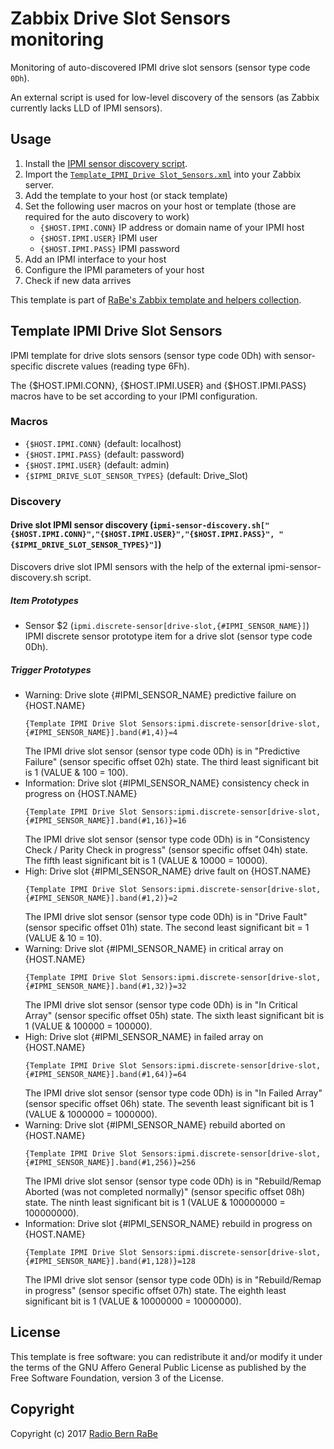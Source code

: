 # Zabbix Drive Slot Sensors monitoring
Monitoring of auto-discovered IPMI drive slot sensors (sensor type code `0Dh`).

An external script is used for low-level discovery of the sensors (as Zabbix currently lacks LLD of IPMI sensors).

## Usage
1. Install the [IPMI sensor discovery script](../Sensor_Discovery).
2. Import the [`Template_IPMI_Drive
   Slot_Sensors.xml`](Template_IPMI_Drive_Slot_Sensors.xml) into your Zabbix
   server.
3. Add the template to your host (or stack template)
4. Set the following user macros on your host or template (those are required
   for the auto discovery to work)
   * `{$HOST.IPMI.CONN}` IP address or domain name of your IPMI host
   * `{$HOST.IPMI.USER}` IPMI user
   * `{$HOST.IPMI.PASS}` IPMI password
5. Add an IPMI interface to your host
6. Configure the IPMI parameters of your host
7. Check if new data arrives

This template is part of [RaBe's Zabbix template and helpers
collection](https://github.com/radiorabe/rabe-zabbix).
## Template IPMI Drive Slot Sensors
IPMI template for drive slots sensors (sensor type code 0Dh) with sensor-specific discrete values (reading type 6Fh).

The {$HOST.IPMI.CONN}, {$HOST.IPMI.USER} and {$HOST.IPMI.PASS} macros have to be set according to your IPMI configuration.
### Macros
* `{$HOST.IPMI.CONN}` (default: localhost)
* `{$HOST.IPMI.PASS}` (default: password)
* `{$HOST.IPMI.USER}` (default: admin)
* `{$IPMI_DRIVE_SLOT_SENSOR_TYPES}` (default: Drive_Slot)
### Discovery
#### Drive slot IPMI sensor discovery (`ipmi-sensor-discovery.sh["{$HOST.IPMI.CONN}","{$HOST.IPMI.USER}","{$HOST.IPMI.PASS}", "{$IPMI_DRIVE_SLOT_SENSOR_TYPES}"]`)
Discovers drive slot IPMI sensors with the help of the external ipmi-sensor-discovery.sh script.
##### Item Prototypes
* Sensor $2 (`ipmi.discrete-sensor[drive-slot,{#IPMI_SENSOR_NAME}]`)  
  IPMI discrete sensor prototype item for a drive slot (sensor type code 0Dh).
##### Trigger Prototypes
* Warning: Drive slote {#IPMI_SENSOR_NAME} predictive failure on {HOST.NAME}
  ```
  {Template IPMI Drive Slot Sensors:ipmi.discrete-sensor[drive-slot,{#IPMI_SENSOR_NAME}].band(#1,4)}=4
  ```
  The IPMI drive slot sensor (sensor
type code 0Dh) is in "Predictive Failure" (sensor specific offset 02h) state. The third least significant bit is 1 (VALUE & 100 = 100).
* Information: Drive slot {#IPMI_SENSOR_NAME} consistency check in progress on {HOST.NAME}
  ```
  {Template IPMI Drive Slot Sensors:ipmi.discrete-sensor[drive-slot,{#IPMI_SENSOR_NAME}].band(#1,16)}=16
  ```
  The IPMI drive slot sensor (sensor
type code 0Dh) is in "Consistency Check / Parity Check in progress" (sensor specific offset 04h) state. The 	fifth least significant bit is 1 (VALUE & 10000 = 10000).
* High: Drive slot {#IPMI_SENSOR_NAME} drive fault on {HOST.NAME}
  ```
  {Template IPMI Drive Slot Sensors:ipmi.discrete-sensor[drive-slot,{#IPMI_SENSOR_NAME}].band(#1,2)}=2
  ```
  The IPMI drive slot sensor (sensor
type code 0Dh) is in "Drive Fault" (sensor specific offset 01h) state. The second least significant bit = 1 (VALUE & 10 = 10).
* Warning: Drive slot {#IPMI_SENSOR_NAME} in critical array on {HOST.NAME}
  ```
  {Template IPMI Drive Slot Sensors:ipmi.discrete-sensor[drive-slot,{#IPMI_SENSOR_NAME}].band(#1,32)}=32
  ```
  The IPMI drive slot sensor (sensor
type code 0Dh) is in "In Critical Array" (sensor specific offset 05h) state. The sixth least significant bit is 1 (VALUE & 100000 = 100000).
* High: Drive slot {#IPMI_SENSOR_NAME} in failed array on {HOST.NAME}
  ```
  {Template IPMI Drive Slot Sensors:ipmi.discrete-sensor[drive-slot,{#IPMI_SENSOR_NAME}].band(#1,64)}=64
  ```
  The IPMI drive slot sensor (sensor
type code 0Dh) is in "In Failed Array" (sensor specific offset 06h) state. The seventh least significant bit is 1 (VALUE & 1000000 = 1000000).
* Warning: Drive slot {#IPMI_SENSOR_NAME} rebuild aborted on {HOST.NAME}
  ```
  {Template IPMI Drive Slot Sensors:ipmi.discrete-sensor[drive-slot,{#IPMI_SENSOR_NAME}].band(#1,256)}=256
  ```
  The IPMI drive slot sensor (sensor
type code 0Dh) is in "Rebuild/Remap Aborted (was not completed normally)" (sensor specific offset 08h) state. The ninth least significant bit is 1 (VALUE & 100000000 = 100000000).
* Information: Drive slot {#IPMI_SENSOR_NAME} rebuild in progress on {HOST.NAME}
  ```
  {Template IPMI Drive Slot Sensors:ipmi.discrete-sensor[drive-slot,{#IPMI_SENSOR_NAME}].band(#1,128)}=128
  ```
  The IPMI drive slot sensor (sensor
type code 0Dh) is in "Rebuild/Remap in progress" (sensor specific offset 07h) state. The eighth least significant bit is 1 (VALUE & 10000000 = 10000000).

## License
This template is free software: you can redistribute it and/or modify it under
the terms of the GNU Affero General Public License as published by the Free
Software Foundation, version 3 of the License.

## Copyright
Copyright (c) 2017 [Radio Bern RaBe](http://www.rabe.ch)
